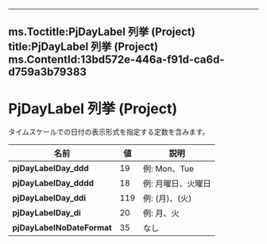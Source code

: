 

---
ms.Toctitle:PjDayLabel 列挙 (Project)
title:PjDayLabel 列挙 (Project)
ms.ContentId:13bd572e-446a-f91d-ca6d-d759a3b79383
---
# PjDayLabel 列挙 (Project)




タイムスケールでの日付の表示形式を指定する定数を含みます。

|**名前**|**値**|**説明**|
|---|---|---|
|**pjDayLabelDay_ddd**|19|例: Mon、Tue|
|**pjDayLabelDay_dddd**|18|例: 月曜日、火曜日|
|**pjDayLabelDay_ddi**|119|例: (月)、(火)|
|**pjDayLabelDay_di**|20|例: 月、火|
|**pjDayLabelNoDateFormat**|35|なし|




